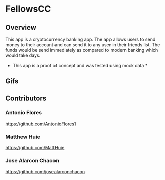 # FellowsCC

## Overview
This app is a cryptocurrency banking app. The app allows users to send money to their account and can send it to any user in their friends list. The funds would be send immediately as compared to modern banking which would take days.

* This app is a proof of concept and was tested using mock data *
## Gifs

## Contributors
### Antonio Flores 
https://github.com/AntonioFlores1
### Matthew Huie
https://github.com/MattHuie
### Jose Alarcon Chacon
https://github.com/josealarconchacon

